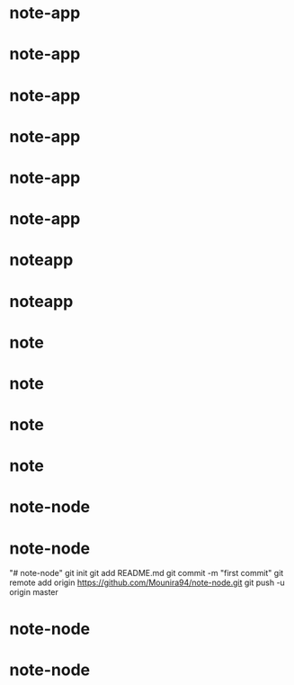 # note-app
# note-app
# note-app
# note-app
# note-app
# note-app
# noteapp
# noteapp
# note
# note
# note
# note
# note-node
# note-node
"# note-node"  git init git add README.md git commit -m "first commit" git remote add origin https://github.com/Mounira94/note-node.git git push -u origin master
# note-node
# note-node

